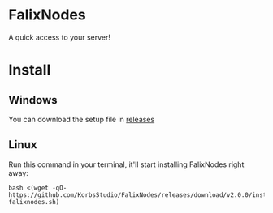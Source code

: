 # FalixNodes
A quick access to your server!

# Install
## Windows
You can download the setup file in [releases](https://github.com/KorbsStudio/FalixNodes/releases)
## Linux
Run this command in your terminal, it'll start installing FalixNodes right away:
```
bash <(wget -qO- https://github.com/KorbsStudio/FalixNodes/releases/download/v2.0.0/install-falixnodes.sh)
```
